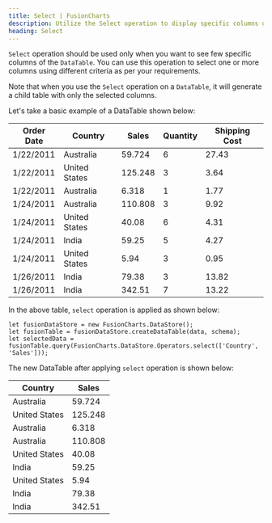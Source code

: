 ```yaml
---
title: Select | FusionCharts
description: Utilize the Select operation to display specific columns of the DataTable. Explore our article and discover more about the Select operation on the Data Table.
heading: Select
---
```


`Select` operation should be used only when you want to see few specific columns of the `DataTable`. You can use this operation to select one or more columns using different criteria as per your requirements. 

Note that when you use the `Select` operation on a `DataTable`, it will generate a child table with only the selected columns.

Let's take a basic example of a DataTable shown below:

Order Date | Country | Sales | Quantity | Shipping Cost
---|---|---|---|--- 
1/22/2011 | Australia | 59.724 | 6 | 27.43
1/22/2011 | United States | 125.248 | 3 | 3.64 
1/22/2011 | Australia | 6.318 | 1 | 1.77
1/24/2011 | Australia | 110.808 | 3 | 9.92 
1/24/2011 | United States | 40.08 | 6 | 4.31 
1/24/2011 | India | 59.25 | 5 | 4.27 
1/24/2011 | United States | 5.94 | 3 | 0.95 
1/26/2011 | India | 79.38 | 3 | 13.82 
1/26/2011 | India | 342.51 | 7 | 13.22 

In the above table, `select` operation is applied as shown below:

```  
let fusionDataStore = new FusionCharts.DataStore();
let fusionTable = fusionDataStore.createDataTable(data, schema);
let selectedData = fusionTable.query(FusionCharts.DataStore.Operators.select(['Country', 'Sales']));
```

The new DataTable after applying `select` operation is shown below:

Country | Sales
---|---
Australia | 59.724
United States | 125.248 
Australia | 6.318
Australia | 110.808 
United States | 40.08 
India | 59.25
United States | 5.94 
India | 79.38
India | 342.51
